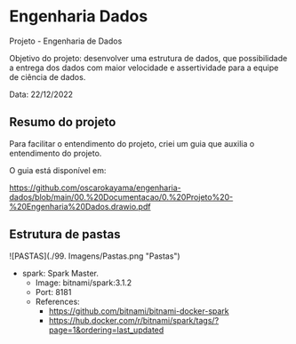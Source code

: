 # Engenharia Dados
Projeto - Engenharia de Dados

  Objetivo do projeto: desenvolver uma estrutura de dados, que possibilidade a entrega dos dados com maior velocidade e assertividade para a equipe de ciência de dados.
  
  Data: 22/12/2022

## Resumo do projeto

Para facilitar o entendimento do projeto, criei um guia que auxilia o entendimento do projeto.

O guia está disponível em:

https://github.com/oscarokayama/engenharia-dados/blob/main/00.%20Documentacao/0.%20Projeto%20-%20Engenharia%20Dados.drawio.pdf

## Estrutura de pastas

![PASTAS](./99. Imagens/Pastas.png "Pastas")

* spark: Spark Master.
    * Image: bitnami/spark:3.1.2
    * Port: 8181
    * References: 
      * https://github.com/bitnami/bitnami-docker-spark
      * https://hub.docker.com/r/bitnami/spark/tags/?page=1&ordering=last_updated

